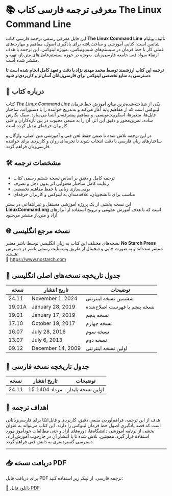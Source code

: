# 📚 معرفی ترجمه فارسی کتاب The Linux Command Line

این فایل معرفی رسمی ترجمه فارسی کتاب **The Linux Command Line** تألیف ویلیام شاتس است؛ کتابی آموزشی و ساخت‌یافته برای یادگیری اصول، مفاهیم و مهارت‌های عملی کار با خط فرمان در سیستم‌های شبه‌یونیکس، به‌ویژه لینوکس. این ترجمه با هدف ارتقاء سواد فنی جامعه فارسی‌زبان، به‌ویژه در حوزه سیستم‌عامل‌های متن‌باز، تهیه و منتشر شده است.

**ترجمه این کتاب ارزشمند توسط محمد مهدی نژاد با دقت و تعهد کامل انجام شده است تا دسترسی به منابع تخصصی لینوکس برای فارسی‌زبانان آسان‌تر و کاربردی‌تر شود.**

## 📖 درباره کتاب

کتاب *The Linux Command Line* یکی از شناخته‌شده‌ترین منابع آموزش خط فرمان لینوکس است که از مفاهیم پایه آغاز می‌کند و به‌تدریج خواننده را با دستورات، ساختار فایل‌ها، متغیرها، اسکریپت‌نویسی، و مفاهیم پیشرفته‌تر آشنا می‌سازد. سبک نگارش ساده، تمرین‌محور و دقیق این اثر، آن را به منبعی محبوب در بین تازه‌کاران و حتی کاربران حرفه‌ای تبدیل کرده است.

در این ترجمه تلاش شده تا ضمن حفظ لحن فنی و آموزشی متن اصلی، واژگان و ساختارهای زبان فارسی با دقت انتخاب شوند تا تجربه‌ای روان و کاربردی برای خواننده فارسی‌زبان فراهم گردد.

## 🛠️ مشخصات ترجمه

- ترجمه کامل و دقیق بر اساس نسخه ششم رسمی کتاب
- رعایت کامل ساختار محتوایی اثر بدون دخل و تصرف
- بومی‌سازی زبانی با حفظ مفاهیم تخصصی
- مناسب برای دانشجویان، علاقه‌مندان به لینوکس و کاربران حرفه‌ای

این نسخه بخشی از یک پروژه آموزشی مستقل و غیرانتفاعی در بستر **LinuxCommand.org** است که با هدف آموزش عمومی و ترویج استفاده از ابزارهای آزاد و متن‌باز منتشر می‌شود.

## 🌐 نسخه مرجع انگلیسی

نسخه‌های مختلف این کتاب به زبان انگلیسی توسط ناشر معتبر **No Starch Press** منتشر شده‌اند و به صورت چاپی و دیجیتال از طریق وب‌سایت رسمی ناشر در دسترس هستند:  
🔗 https://www.nostarch.com

## 📅 جدول تاریخچه نسخه‌های اصلی انگلیسی

| نسخه    | تاریخ انتشار       | توضیحات                          |
|---------|--------------------|----------------------------------|
| 24.11   | November 1, 2024   | ششمین نسخه اینترنتی             |
| 19.01A  | January 28, 2019   | نسخه پنجم با فهرست اصلاح‌شده    |
| 19.01   | January 17, 2019   | نسخه پنجم                       |
| 17.10   | October 19, 2017   | نسخه چهارم                      |
| 16.07   | July 28, 2016      | نسخه سوم                        |
| 13.07   | July 6, 2013       | نسخه دوم                        |
| 09.12   | December 14, 2009  | اولین نسخه اینترنتی             |

## 📅 جدول تاریخچه نسخه فارسی

| نسخه    | تاریخ انتشار        | توضیحات              |
|---------|---------------------|-----------------------|
| 24.11   | 15 مرداد 1404       | اولین نسخه پایدار     |

## 🎯 اهداف ترجمه

هدف از این ترجمه، فراهم‌آوردن منبعی دقیق، کاربردی و قابل‌اتکا برای فارسی‌زبانانی است که قصد یادگیری اصول خط فرمان لینوکس را دارند. این کتاب می‌تواند به عنوان بخشی از برنامه آموزشی دانشگاه‌ها، دوره‌های آزاد و حتی مطالعات خودآموز مورد استفاده قرار گیرد. همچنین، تلاش شده تا با انتشار آن در چارچوب آموزش آزاد، دسترسی گسترده‌تری به دانش فنی فراهم گردد.

---

## 📥 دریافت نسخه PDF

برای دریافت فایل PDF ترجمه فارسی، از لینک زیر استفاده کنید:

[📄 دانلود فایل PDF](./linux-command-line-fa.pdf)
